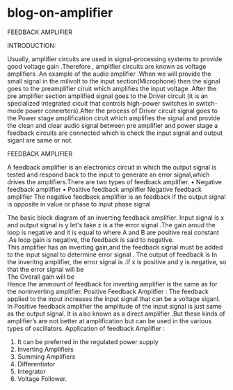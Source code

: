 # blog-on-amplifier

FEEDBACK AMPLIFIER

INTRODUCTION:

Usually, amplifier circuits are used in signal-processing systems to provide good voltage gain .Therefore , amplifier circuits are known as voltage amplifiers .An example of the audio amplifier .When we will provide the small signal in the milivolt to the input section(Microphone) then the signal goes to the preamplifier ciruit which amplifies the input voltage .After the pre amplifier section amplified signal goes to the Driver circuit (it is an specialized integrated cicuit that controls high-power  switches in switch-mode power coneerters).After the process of Driver circuit signal goes to the Power stage amplification ciruit which amplifies the signal and provide the clean and clear audio signal between pre amplifier and power stage a feedback circuits are connected which is check the input signal and output siganl are same or not.
                
 
FEEDBACK AMPLIFIER

A feedback amplifier is an electronics circuit in which the output  signal is tested and respond back to the input to generate an error signal,which drives the amplifiers.There are two types of feedback amplifier.
•	Negative feedback amplifier
•	Positive feedback amplifier
Negative feedback amplifier 
 The negative feedback amplifier is an feedback if the output signal is opposite in value or phase to input phase signal
               
 
The basic block diagram of an inverting feedback  amplifier. Input signal is x and output signal is y let's take z is a the error signal .The gain aroud the loop is negative and it is equal to   where A and B are positive real constant .As loop gain is negative, the feedback is said to negative.                                
This amplifier has an inverting gain,and the feedback signal must be added to the input signal to determine error signal . The output of feedback is   In the inveritng amplifier, the error signal is   .If x is positive and y is negative, so that the error signal will be   
The Overall gain will be   
Hence the ammount of feedback for inverting amplifier is the same as for the noninverting amplifier.
Positive Feedback Amplifier :
                                                    The feedback applied to the input increases the input signal that can be a voltage siganl. In Positive feedback amplifier the amplitude of the input signal is just same as the output signal. It is also known as a direct amplifier .But these kinds of amplifier’s are not better at amplification but can be used in the various types of oscillators.
Application of feedback Amplifier : 

1.	It can be preferred in the regulated power supply
2.	Inverting Amplifiers
3.	Summing Amplifiers
4.	Differentiator 
5.	Integrator
6.	Voltage Follower.
